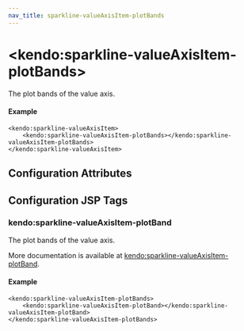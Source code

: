 ```yaml
---
nav_title: sparkline-valueAxisItem-plotBands
---
```


# \<kendo:sparkline-valueAxisItem-plotBands\>

The plot bands of the value axis.

#### Example
    <kendo:sparkline-valueAxisItem>
        <kendo:sparkline-valueAxisItem-plotBands></kendo:sparkline-valueAxisItem-plotBands>
    </kendo:sparkline-valueAxisItem>

## Configuration Attributes


##  Configuration JSP Tags

### kendo:sparkline-valueAxisItem-plotBand

The plot bands of the value axis.

More documentation is available at [kendo:sparkline-valueAxisItem-plotBand](/api/wrappers/jsp/sparkline/valueaxisitem-plotband).

#### Example

    <kendo:sparkline-valueAxisItem-plotBands>
        <kendo:sparkline-valueAxisItem-plotBand></kendo:sparkline-valueAxisItem-plotBand>
    </kendo:sparkline-valueAxisItem-plotBands>

